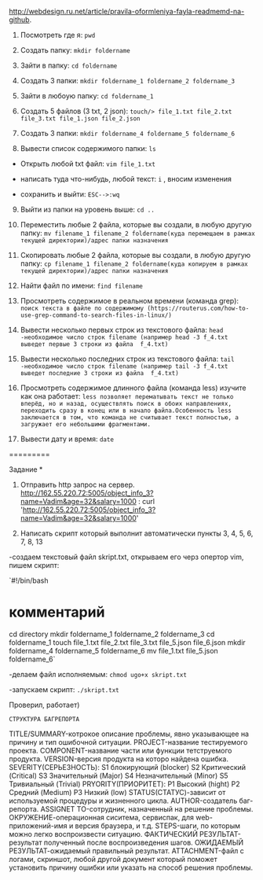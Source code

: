 http://webdesign.ru.net/article/pravila-oformleniya-fayla-readmemd-na-github.

1) Посмотреть где я: `pwd`

2) Создать папку: `mkdir foldername`

3) Зайти в папку: `cd foldername`

4) Создать 3 папки: `mkdir foldername_1 foldername_2 foldername_3`

5) Зайти в любоую папку: `cd foldername_1`

6) Создать 5 файлов (3 txt, 2 json): `touch/> file_1.txt file_2.txt file_3.txt file_1.json file_2.json`

7) Создать 3 папки: `mkdir foldername_4 foldername_5 foldername_6`

8) Вывести список содержимого папки: `ls`

+ Открыть любой txt файл: `vim file_1.txt`

+ написать туда что-нибудь, любой текст: `i` , вносим изменения

+ сохранить и выйти: `ESC-->:wq`

9) Выйти из папки на уровень выше: `cd ..`

10) Переместить любые 2 файла, которые вы создали, в любую другую папку: `mv filename_1 filename_2 foldername(куда перемещаем в рамках текущей директории)/адрес папки назначения`

11) Скопировать любые 2 файла, которые вы создали, в любую другую папку: `cp filename_1 filename_2 foldername(куда копируем в рамках текущей директории)/адрес папки назначения`

12) Найти файл по имени: `find filename`

13) Просмотреть содержимое в реальном времени (команда grep): `поиск текста в файле по содержимому (https://routerus.com/how-to-use-grep-command-to-search-files-in-linux/)`

14) Вывести несколько первых строк из текстового файла: `head -необходимое число строк filename (например head -3 f_4.txt   выведет первые 3 строки из файла  f_4.txt)`

15) Вывести несколько последних строк из текстового файла: `tail -необходимое число строк filename (например tail -3 f_4.txt   выведет последние 3 строки из файла  f_4.txt)`

16) Просмотреть содержимое длинного файла (команда less) изучите как она работает: `less позволяет перематывать текст не только вперёд, но и назад, осуществлять поиск в обоих направлениях, переходить сразу в конец или в начало файла.Особенность less заключается в том, что команда не считывает текст полностью, а загружает его небольшими фрагментами.`

17) Вывести дату и время: `date`

=========

Задание *
1) Отправить http запрос на сервер. 
http://162.55.220.72:5005/object_info_3?name=Vadim&age=32&salary=1000 : curl 'http://162.55.220.72:5005/object_info_3?name=Vadim&age=32&salary=1000'

2) Написать скрипт который выполнит автоматически пункты 3, 4, 5, 6, 7, 8, 13

-создаем текстовый файл skript.txt, открываем его черз опертор vim, пишем скрипт:

`#!/bin/bash
# комментарий
cd directory
mkdir foldername_1 foldername_2 foldername_3
cd foldername_1
touch file_1.txt file_2.txt file_3.txt file_5.json file_6.json
mkdir foldername_4 foldername_5 foldername_6
mv file_1.txt file_5.json foldername_6`

-делаем файл исполняемым: `chmod ugo+x skript.txt`

-запускаем скрипт: `./skript.txt`

Проверил, работает)

    СТРУКТУРА БАГРЕПОРТА
TITLE/SUMMARY-котрокое описание проблемы, явно указывающее на причину и тип ошибочной ситуации.
PROJECT-название тестируемого проекта.
COMPONENT-название части или функции тетструемого продукта.
VERSION-версия продукта на которо найдена ошибка.
SEVERITY(СЕРЬЕЗНОСТЬ):
	S1 блокирующий (blocker)
	S2 Критический (Critical)
	S3 Значительный (Major)
	S4 Незначительный (Minor)
	S5 Тривиальный (Trivial)
PRYORITY(ПРИОРИТЕТ):
	P1 Высокий (hight)
	P2 Средний (Medium)
	P3 Низкий (low)
STATUS(СТАТУС)-зависит от используемой процедуры и жизненного цикла.
AUTHOR-создатель баг-репорта.
ASSIGNET TO-сотрудник, назначенный на решение проблемы.
ОКРУЖЕНИЕ-операционная сиситема, сервиспак, для web-приложений-имя и версия браузера, и т.д.
STEPS-шаги, по которым можно легко воспроизвести ситуацию.
ФАКТИЧЕСКИЙ РЕЗУЛЬТАТ-результат полученный после воспроизведения шагов.
ОЖИДАЕМЫЙ РЕЗУЛЬТАТ-ожидаемый правильный результат.
ATTACHMENT-файл с логами, скриншот, любой другой документ который поможет установить причину ошибки или указать на способ решения проблемы.


